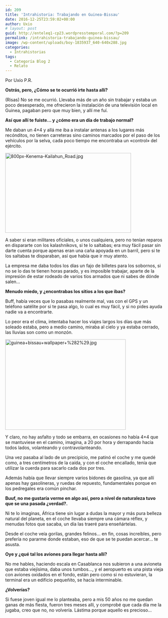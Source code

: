 ```yaml
---
id: 209
title: 'Intrahistoria: Trabajando en Guinea-Bissau'
date: 2016-12-25T23:59:02+00:00
author: Uxio
# layout: post
guid: http://enteleq1-cp23.wordpresstemporal.com/?p=209
permalink: /intrahistoria-trabajando-guinea-bissau/
image: /wp-content/uploads/boy-1835937_640-640x288.jpg
categories:
  - Intrahistorias
tags:
  - Categoría Blog 2
  - Relato
---
```

Por Uxío P.R.

**Ostrás, pero, ¿Cómo se te ocurrió irte hasta allí?**

(Risas) No se me ocurrió. Llevaba más de un año sin trabajar y estaba un poco desesperado, me ofrecieron la instalación de una televisión local en Guinea, pagaban pero que muy bien, y allí me fuí.

**Así que allí te fuiste&#8230; y ¿cómo era un día de trabajo normal?**

Me daban un 4&#215;4 y allá me iba a instalar antenas a los lugares más recónditos, no tienen carreteras sino caminos marcados por el paso de los vehículos por la selva, cada poco tiempo me encontraba un «control» del ejército.

<img class="aligncenter" src="http://upload.wikimedia.org/wikipedia/commons/thumb/2/25/Kenema-Kailahun_Road.jpg/800px-Kenema-Kailahun_Road.jpg?v=1288339317774" alt="800px-Kenema-Kailahun_Road.jpg" width="401" height="254" /> 

A saber si eran militares oficiales, o unos cualquiera, pero no tenían reparos en dispararte con los kalashnikovs, si te lo saltabas; era muy fácil pasar sin darte cuenta porque apenas eran una caña apoyada en un barril, pero si te los saltabas te disparaban, así que había que ir muy atento.

La empresa me daba todos los días un fajo de billetes para los sobornos, si no se lo das te tienen horas parado, y es imposible trabajar, aparte de la impresión de estar rodeado de varios tíos armados que ni sabes de dónde salen&#8230;

**Menudo miedo, y ¿encontrabas los sitios a los que ibas?**

Buff, había veces que lo pasabas realmente mal, vas con el GPS y un teléfono satélite por si te pasa algo, lo cual es muy fácil, y si no pides ayuda nadie va a encontrarte.

Lo peor era el clima, intentaba hacer los viajes largos los días que más soleado estaba, pero a medio camino, miraba al cielo y ya estaba cerrado, las lluvias son como un monzón.

<img class="aligncenter" src="http://4.bp.blogspot.com/_34PE0ZEgM80/S-pKaKhj1jI/AAAAAAAAMEY/YA5iYXxmcI4/s1600/guinea+bissau+wallpaper+%282%29.jpg?v=1288339422829" alt="guinea+bissau+wallpaper+%282%29.jpg" width="384" height="288" /> 

Y claro, no hay asfalto y todo se embarra, en ocasiones no había 4&#215;4 que se mantuviese en el camino, imagina, a 20 por hora y derrapando hacia todos lados, volanteando y contravolanteando.

Una vez pasaba al lado de un precipicio, me patinó el coche y me quedé como, a tres centímetros de la caída, y con el coche encallado, tenía que utilizar la cuerda para sacarlo cada dos por tres.

Además había que llevar siempre varios bidones de gasolina, ya que allí apenas hay gasolineras, y ruedas de repuesto, fundamentales porque en los pedregales era común pinchar.

**Buuf, no me gustaría verme en algo así, pero a nivel de naturaleza tuvo que se una pasada ¿verdad?.**

Ni te lo imaginas, África tiene sin lugar a dudas la mayor y más pura belleza natural del planeta, en el coche llevaba siempre una cámara réflex, y menudas fotos que sacaba, un día las traeré para enseñártelas.

Desde el coche veía gorilas, grandes felinos&#8230; en fin, cosas increíbles, pero prefería no pararme donde estaban, eso de que se te puedan acercar&#8230; te asusta.

**Oye y ¿qué tal los aviones para llegar hasta allí?**

No me hables, haciendo escala en Casablanca nos subieron a una avioneta que estaba viejísima, daba unos tumbos&#8230;, y el aeropuerto es una pista vieja con aviones oxidados en el fondo, están pero como si no estuvieran, la terminal era un edificio pequeñito, se hacía interminable.

**¿Volverías?**

Si fuese joven igual me lo planteaba, pero a mis 50 años no me quedan ganas de más fiesta, fueron tres meses allí, y comprobé que cada día me la jugaba, creo que no, no volvería. Lástima porque aquello es precioso&#8230;